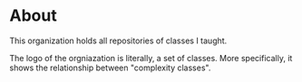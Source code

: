 # About

This organization holds all repositories of classes I taught.

The logo of the orgniazation is literally, a set of classes. More specifically, it shows the relationship between "complexity classes".
